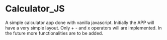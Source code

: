# Calculator_JS
A simple calculator app done with vanilla javascript.
Initially the APP will have a very simple layout. 
Only + - and x operators will are implemented.
In the future more functionalities are to be added.
